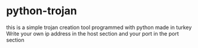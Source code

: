 # python-trojan
this is a simple trojan creation tool programmed with python made in turkey
Write your own ip address in the host section and your port in the port section
